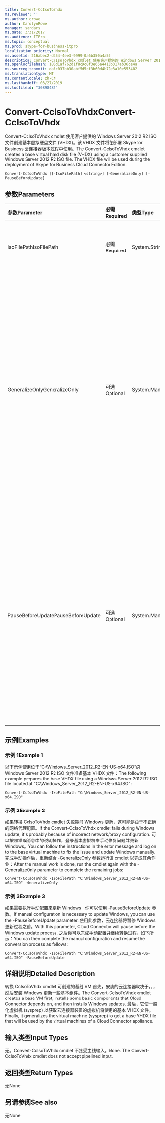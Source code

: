 ```yaml
---
title: Convert-CcIsoToVhdx
ms.reviewer: ''
ms.author: crowe
author: CarolynRowe
manager: serdars
ms.date: 3/31/2017
ms.audience: ITPro
ms.topic: conceptual
ms.prod: skype-for-business-itpro
localization_priority: Normal
ms.assetid: 216abec2-d354-4ee3-9999-0a6b350a4a5f
description: Convert-CcIsoToVhdx cmdlet 使用客户提供的 Windows Server 2012 R2 ISO 文件创建基本虚拟硬盘文件 (VHDX)。该 VHDX 文件将在部署 Skype for Business 云连接器版本过程中使用。
ms.openlocfilehash: 181d1af762d1f8c9c8f3e65a4411b317ab36ce4a
ms.sourcegitcommit: da8c037bb30abf5d5cf3b60d4b71e3a10e553402
ms.translationtype: MT
ms.contentlocale: zh-CN
ms.lasthandoff: 03/27/2019
ms.locfileid: "30898485"
---
```

# <a name="convert-ccisotovhdx"></a><span data-ttu-id="a9a2e-104">Convert-CcIsoToVhdx</span><span class="sxs-lookup"><span data-stu-id="a9a2e-104">Convert-CcIsoToVhdx</span></span>
 
<span data-ttu-id="a9a2e-p102">Convert-CcIsoToVhdx cmdlet 使用客户提供的 Windows Server 2012 R2 ISO 文件创建基本虚拟硬盘文件 (VHDX)。该 VHDX 文件将在部署 Skype for Business 云连接器版本过程中使用。</span><span class="sxs-lookup"><span data-stu-id="a9a2e-p102">The Convert-CcIsoToVhdx cmdlet creates a base virtual hard disk file (VHDX) using a customer supplied Windows Server 2012 R2 ISO file. The VHDX file will be used during the deployment of Skype for Business Cloud Connector Edition.</span></span>
  
```
Convert-CcIsoToVhdx [[-IsoFilePath] <string>] [-GeneralizeOnly] [-PauseBeforeUpdate]
```

## <a name="parameters"></a><span data-ttu-id="a9a2e-107">参数</span><span class="sxs-lookup"><span data-stu-id="a9a2e-107">Parameters</span></span>

|<span data-ttu-id="a9a2e-108">**参数**</span><span class="sxs-lookup"><span data-stu-id="a9a2e-108">**Parameter**</span></span>|<span data-ttu-id="a9a2e-109">**必需**</span><span class="sxs-lookup"><span data-stu-id="a9a2e-109">**Required**</span></span>|<span data-ttu-id="a9a2e-110">**类型**</span><span class="sxs-lookup"><span data-stu-id="a9a2e-110">**Type**</span></span>|<span data-ttu-id="a9a2e-111">**说明**</span><span class="sxs-lookup"><span data-stu-id="a9a2e-111">**Description**</span></span>|
|:-----|:-----|:-----|:-----|
|<span data-ttu-id="a9a2e-112">IsoFilePath</span><span class="sxs-lookup"><span data-stu-id="a9a2e-112">IsoFilePath</span></span>  <br/> | <span data-ttu-id="a9a2e-113">必需</span><span class="sxs-lookup"><span data-stu-id="a9a2e-113">Required</span></span> <br/> |<span data-ttu-id="a9a2e-114">System.String</span><span class="sxs-lookup"><span data-stu-id="a9a2e-114">System.String</span></span>  <br/> | <span data-ttu-id="a9a2e-115"> Windows Server 2012 R2 ISO 文件的路径。</span><span class="sxs-lookup"><span data-stu-id="a9a2e-115">The path to the Windows Server 2012 R2 ISO file.</span></span> <br/> |
|<span data-ttu-id="a9a2e-116">GeneralizeOnly</span><span class="sxs-lookup"><span data-stu-id="a9a2e-116">GeneralizeOnly</span></span>  <br/> |<span data-ttu-id="a9a2e-117">可选</span><span class="sxs-lookup"><span data-stu-id="a9a2e-117">Optional</span></span>  <br/> |<span data-ttu-id="a9a2e-118">System.Management.Automation.SwitchParameter</span><span class="sxs-lookup"><span data-stu-id="a9a2e-118">System.Management.Automation.SwitchParameter</span></span>  <br/> |<span data-ttu-id="a9a2e-p103">如果在 Windows 更新过程中，转换失败，可以尝试手动配置网络/代理并更新 Windows。完成手动操作后，结合 -GeneralizeOnly 参数运行此 cmdlet，它将完成其余作业。</span><span class="sxs-lookup"><span data-stu-id="a9a2e-p103">If the conversion process fails during Windows update, you can try to configure a network/proxy and update Windows manually. After the manual work is done, you can run this cmdlet with the -GeneralizeOnly parameter and it will complete the remaining jobs.</span></span>  <br/> |
|<span data-ttu-id="a9a2e-121">PauseBeforeUpdate</span><span class="sxs-lookup"><span data-stu-id="a9a2e-121">PauseBeforeUpdate</span></span>  <br/> |<span data-ttu-id="a9a2e-122">可选</span><span class="sxs-lookup"><span data-stu-id="a9a2e-122">Optional</span></span>  <br/> |<span data-ttu-id="a9a2e-123">System.Management.Automation.SwitchParameter</span><span class="sxs-lookup"><span data-stu-id="a9a2e-123">System.Management.Automation.SwitchParameter</span></span>  <br/> |<span data-ttu-id="a9a2e-p104">要更新 Windows，可能需要对基本虚拟机执行一些手动网络/代理配置。如果提供此参数，转换过程将在 Windows 更新之前暂停。完成手动配置后，可以继续该过程。</span><span class="sxs-lookup"><span data-stu-id="a9a2e-p104">To update Windows, some manual network/proxy configuration on the base VM might be necessary. The conversion process will pause before Windows update if this parameter is provided. After the manual configuration is done, you can resume the process.</span></span>  <br/> |
   
## <a name="examples"></a><span data-ttu-id="a9a2e-127">示例</span><span class="sxs-lookup"><span data-stu-id="a9a2e-127">Examples</span></span>
<span data-ttu-id="a9a2e-128"><a name="Examples"> </a></span><span class="sxs-lookup"><span data-stu-id="a9a2e-128"></span></span>

### <a name="example-1"></a><span data-ttu-id="a9a2e-129">示例 1</span><span class="sxs-lookup"><span data-stu-id="a9a2e-129">Example 1</span></span>

<span data-ttu-id="a9a2e-130">以下示例使用位于“C:\Windows_Server_2012_R2-EN-US-x64.ISO”的 Windows Server 2012 R2 ISO 文件准备基本 VHDX 文件：</span><span class="sxs-lookup"><span data-stu-id="a9a2e-130">The following example prepares the base VHDX file using a Windows Server 2012 R2 ISO file located at "C:\Windows_Server_2012_R2-EN-US-x64.ISO":</span></span> 
  
```
Convert-CcIsoToVhdx -IsoFilePath "C:\Windows_Server_2012_R2-EN-US-x64.ISO" 
```

### <a name="example-2"></a><span data-ttu-id="a9a2e-131">示例 2</span><span class="sxs-lookup"><span data-stu-id="a9a2e-131">Example 2</span></span>

<span data-ttu-id="a9a2e-132">如果转换 CcIsoToVhdx cmdlet 失败期间 Windows 更新，这可能是由于不正确的网络代理配置。</span><span class="sxs-lookup"><span data-stu-id="a9a2e-132">If the Convert-CcIsoToVhdx cmdlet fails during Windows update, it's probably because of incorrect network/proxy configuration.</span></span> <span data-ttu-id="a9a2e-133">可以按照错误消息中的说明操作，登录基本虚拟机来手动修复问题并更新 Windows。</span><span class="sxs-lookup"><span data-stu-id="a9a2e-133">You can follow the instructions in the error message and log on to the base virtual machine to fix the issue and update Windows manually.</span></span> <span data-ttu-id="a9a2e-134">完成手动操作后，重新结合 -GeneralizeOnly 参数运行该 cmdlet 以完成其余作业：</span><span class="sxs-lookup"><span data-stu-id="a9a2e-134">After the manual work is done, run the cmdlet again with the -GeneralizeOnly parameter to complete the remaining jobs:</span></span> 
  
```
Convert-CcIsoToVhdx -IsoFilePath "C:\Windows_Server_2012_R2-EN-US-x64.ISO" -GeneralizeOnly
```

### <a name="example-3"></a><span data-ttu-id="a9a2e-135">示例 3</span><span class="sxs-lookup"><span data-stu-id="a9a2e-135">Example 3</span></span>

<span data-ttu-id="a9a2e-136">如果需要执行手动配置来更新 Windows，你可以使用 -PauseBeforeUpdate 参数。</span><span class="sxs-lookup"><span data-stu-id="a9a2e-136">If manual configuration is necessary to update Windows, you can use the -PauseBeforeUpdate parameter.</span></span> <span data-ttu-id="a9a2e-137">使用此参数，云连接器将暂停 Windows 更新过程之前。</span><span class="sxs-lookup"><span data-stu-id="a9a2e-137">With this parameter, Cloud Connector will pause before the Windows update process.</span></span> <span data-ttu-id="a9a2e-138">之后你可以完成手动配置并继续转换过程，如下所示：</span><span class="sxs-lookup"><span data-stu-id="a9a2e-138">You can then complete the manual configuration and resume the conversion process as follows:</span></span>
  
```
Convert-CcIsoToVhdx -IsoFilePath "C:\Windows_Server_2012_R2-EN-US-x64.ISO" -PauseBeforeUpdate 
```

## <a name="detailed-description"></a><span data-ttu-id="a9a2e-139">详细说明</span><span class="sxs-lookup"><span data-stu-id="a9a2e-139">Detailed Description</span></span>
<span data-ttu-id="a9a2e-140"><a name="DetailedDescription"> </a></span><span class="sxs-lookup"><span data-stu-id="a9a2e-140"></span></span>

<span data-ttu-id="a9a2e-141">转换 CcIsoToVhdx cmdlet 可创建的基线 VM 首先，安装的云连接器取决于，，，然后安装 Windows 更新一些基本组件。</span><span class="sxs-lookup"><span data-stu-id="a9a2e-141">The Convert-CcIsoToVhdx cmdlet creates a base VM first, installs some basic components that Cloud Connector depends on, and then installs Windows updates.</span></span> <span data-ttu-id="a9a2e-142">最后，它使一般化虚拟机 (sysprep) 以获取云连接器装置的虚拟机将使用的基本 VHDX 文件。</span><span class="sxs-lookup"><span data-stu-id="a9a2e-142">Finally, it generalizes the virtual machine (sysprep) to get a base VHDX file that will be used by the virtual machines of a Cloud Connector appliance.</span></span> 
  
## <a name="input-types"></a><span data-ttu-id="a9a2e-143">输入类型</span><span class="sxs-lookup"><span data-stu-id="a9a2e-143">Input Types</span></span>
<span data-ttu-id="a9a2e-144"><a name="InputTypes"> </a></span><span class="sxs-lookup"><span data-stu-id="a9a2e-144"></span></span>

<span data-ttu-id="a9a2e-p108">无。Convert-CcIsoToVhdx cmdlet 不接受主线输入。</span><span class="sxs-lookup"><span data-stu-id="a9a2e-p108">None. The Convert-CcIsoToVhdx cmdlet does not accept pipelined input.</span></span> 
  
## <a name="return-types"></a><span data-ttu-id="a9a2e-147">返回类型</span><span class="sxs-lookup"><span data-stu-id="a9a2e-147">Return Types</span></span>
<span data-ttu-id="a9a2e-148"><a name="ReturnTypes"> </a></span><span class="sxs-lookup"><span data-stu-id="a9a2e-148"></span></span>

<span data-ttu-id="a9a2e-149">无</span><span class="sxs-lookup"><span data-stu-id="a9a2e-149">None</span></span>
  
## <a name="see-also"></a><span data-ttu-id="a9a2e-150">另请参阅</span><span class="sxs-lookup"><span data-stu-id="a9a2e-150">See also</span></span>
<span data-ttu-id="a9a2e-151"><a name="ReturnTypes"> </a></span><span class="sxs-lookup"><span data-stu-id="a9a2e-151"></span></span>

<span data-ttu-id="a9a2e-152">无</span><span class="sxs-lookup"><span data-stu-id="a9a2e-152">None</span></span>
  

